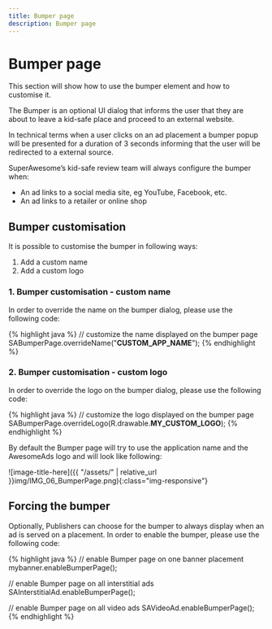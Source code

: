 ```yaml
---
title: Bumper page
description: Bumper page
---
```


# Bumper page

This section will show how to use the bumper element and how to customise it.

The Bumper is an optional UI dialog that informs the user that they are about to leave a kid-safe place and proceed to an external website.

In technical terms when a user clicks on an ad placement a bumper popup will be presented for a duration of 3 seconds informing that the user will be redirected to a external source.

SuperAwesome’s kid-safe review team will always configure the bumper when:
 - An ad links to a social media site, eg YouTube, Facebook, etc.
 - An ad links to a retailer or online shop

## Bumper customisation

 It is possible to customise the bumper in following ways:
  1. Add a custom name
  2. Add a custom logo

### 1. Bumper customisation - custom name

In order to override the name on the bumper dialog, please use the following code:

{% highlight java %}
// customize the name displayed on the bumper page
SABumperPage.overrideName("__CUSTOM_APP_NAME__");
{% endhighlight %}

### 2. Bumper customisation - custom logo

In order to override the logo on the bumper dialog, please use the following code:

{% highlight java %}
// customize the logo displayed on the bumper page
SABumperPage.overrideLogo(R.drawable.__MY_CUSTOM_LOGO__);
{% endhighlight %}

By default the Bumper page will try to use the application name and the AwesomeAds logo and will look like following:

![image-title-here]({{ "/assets/" | relative_url }}img/IMG_06_BumperPage.png){:class="img-responsive"}

## Forcing the bumper

Optionally, Publishers can choose for the bumper to always display when an ad is served on a placement. In order to enable the bumper, please use the following code:

{% highlight java %}
// enable Bumper page on one banner placement
mybanner.enableBumperPage();

// enable Bumper page on all interstitial ads
SAInterstitialAd.enableBumperPage();

// enable Bumper page on all video ads
SAVideoAd.enableBumperPage();
{% endhighlight %}